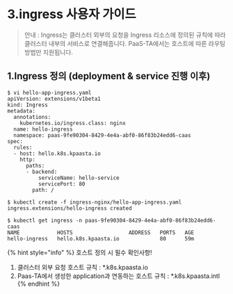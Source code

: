 # 3.ingress 사용자 가이드

> 안내 :  Ingress는 클러스터 외부의 요청을 Ingress 리소스에 정의된 규칙에 따라 클러스터 내부의 서비스로 연결해줍니다.  PaaS-TA에서는 호스트에 따른 라우팅 방법만 지원됩니다.

## **1.Ingress 정의 \(deployment & service 진행 이후\)**

```
$ vi hello-app-ingress.yaml
apiVersion: extensions/v1beta1
kind: Ingress
metadata:
  annotations:
    kubernetes.io/ingress.class: nginx
  name: hello-ingress
  namespace: paas-9fe90304-8429-4e4a-abf0-86f83b24edd6-caas
spec:
  rules:
  - host: hello.k8s.kpaasta.io
    http:
      paths:
      - backend:
          serviceName: hello-service
          servicePort: 80
        path: / 

$ kubectl create -f ingress-nginx/hello-app-ingress.yaml 
ingress.extensions/hello-ingress created

$ kubectl get ingress -n paas-9fe90304-8429-4e4a-abf0-86f83b24edd6-caas
NAME            HOSTS                  ADDRESS   PORTS   AGE
hello-ingress   hello.k8s.kpaasta.io             80      59m
```

{% hint style="info" %}
 호스트 정의 시 필수 확인사항!

1. 클러스터 외부 요청 호스트 규칙 :  \*.k8s.kpaasta.io
2. Paas-TA에서 생성한 application과 연동하는 호스트 규칙 : \*.k8s.kpaasta.intl
{% endhint %}







